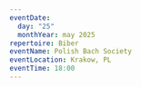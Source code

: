 ```yaml
---
eventDate:
  day: "25"
  monthYear: may 2025
repertoire: Biber
eventName: Polish Bach Society
eventLocation: Krakow, PL
eventTime: 18:00
---
```


